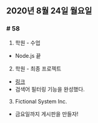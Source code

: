 ## 2020년 8월 24일 월요일
### # 58
1. 학원 - 수업
- Node.js 끝
2. 학원 - 최종 프로젝트
- [링크](https://github.com/procyon0/final_project/commit/9f6bbcc92988ba21d35f3293faa58148a7fb2e49)
- 검색어 필터링 기능을 완성했다.
3. Fictional System Inc.
- 금요일까지 게시판을 만들자!
